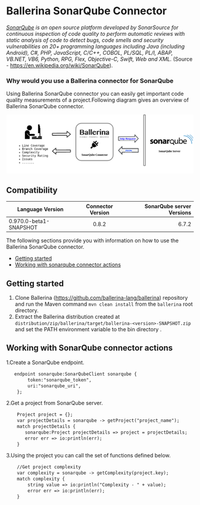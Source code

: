 # Ballerina SonarQube Connector

*[SonarQube](https://www.sonarqube.org/) is an open source platform developed by SonarSource for continuous inspection of code quality to perform automatic reviews with static analysis of code to detect bugs, code smells and security vulnerabilities on 20+ programming languages including Java (including Android), C#, PHP, JavaScript, C/C++, COBOL, PL/SQL, PL/I, ABAP, VB.NET, VB6, Python, RPG, Flex, Objective-C, Swift, Web and XML.* (Source - https://en.wikipedia.org/wiki/SonarQube).

### Why would you use a Ballerina connector for SonarQube

Using Ballerina SonarQube connector you can easily get important code quality measurements of a project.Following diagram gives an overview of Ballerina SonarQube connector.

![Ballerina -SonarQube Connector Overview](./docs/resources/sonarqube-connector.png)

## Compatibility
| Language Version        | Connector Version          | SonarQube server Versions  |
| ------------- |:-------------:| -----:|
| 0.970.0-beta1-SNAPSHOT    | 0.8.2                | 6.7.2         |

The following sections provide you with information on how to use the Ballerina SonarQube connector.

- [Getting started](#getting-started)
- [Working with sonarqube connector actions](#working-with-sonarqube-connector-actions)

## Getting started

1. Clone Ballerina (https://github.com/ballerina-lang/ballerina) repository and run the Maven command ``mvn clean install`` from the ``ballerina`` root directory.
2. Extract the Ballerina distribution created at `distribution/zip/ballerina/target/ballerina-<version>-SNAPSHOT.zip`  and set the PATH environment variable to the bin directory .

## Working with SonarQube connector actions

1.Create a SonarQube endpoint.

```ballerina
   endpoint sonarqube:SonarQubeClient sonarqube {
        token:"sonarqube_token",
        uri:"sonarqube_uri",
    };
```
2.Get a project from SonarQube server.

```ballerina
    Project project = {};
    var projectDetails = sonarqube -> getProject("project_name");
    match projectDetails {
       sonarqube:Project projectDetails => project = projectDetails;
       error err => io:println(err);
    }
```

3.Using the project you can call the set of functions defined below.

```ballerina
    //Get project complexity
    var complexity = sonarqube -> getComplexity(project.key);
    match complexity {
        string value => io:println("Complexity - " + value);
        error err => io:println(err);
    }
```